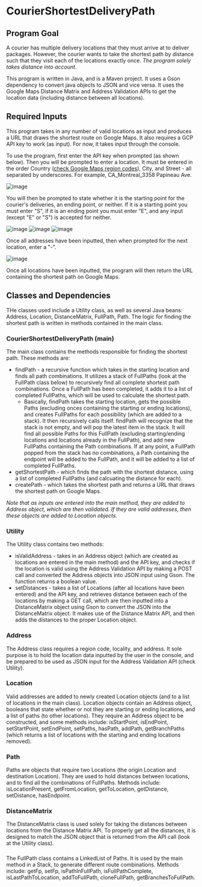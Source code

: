 # CourierShortestDeliveryPath

## Program Goal

A courier has multiple delivery locations that they must arrive at to deliver packages. However, the courier wants to take the shortest path by distance such that they visit each of the locations exactly once. *The program solely takes distance into account*.

This program is written in Java, and is a Maven project. It uses a Gson dependency to convert java objects to JSON and vice versa. 
It uses the Google Maps Distance Matrix and Address Validation APIs to get the location data (including distance between all locations).

## Required Inputs

This program takes in any number of valid locations as input and produces a URL that draws the shortest route on Google Maps. It also requires a GCP API key to work (as input). For now, it takes input through the console.

To use the program, first enter the API key when prompted (as shown below). Then you will be prompted to enter a location. It must be entered in the order Country ([check Google Maps region codes](https://developers.google.com/maps/coverage)), City, and Street - all separated by underscores. For example, CA_Montreal_3358 Papineau Ave.

![image](https://user-images.githubusercontent.com/55364141/213923628-935b12fa-39c1-451e-aaee-addff5382a5c.png)

You will then be prompted to state whether it is the starting point for the courier's deliveries, an ending point, or neither. If it is a starting point you must enter "S", if it is an ending point you must enter "E", and any input (except "E" or "S") is accepted for neither.

![image](https://user-images.githubusercontent.com/55364141/213923444-1126e8ea-25f7-45c2-a645-2c509de7f178.png)
![image](https://user-images.githubusercontent.com/55364141/213923453-5217b644-e1da-40c6-8d88-5eb4f9f9a768.png)
![image](https://user-images.githubusercontent.com/55364141/213923469-18df1a7a-b0f8-4ac1-9c37-fc251b5fab06.png)

Once all addresses have been inputted, then when prompted for the next location, enter a "-".

![image](https://user-images.githubusercontent.com/55364141/213923505-5a96a09f-93b8-4c85-9c64-f6a4a51bab45.png)

Once all locations have been inputted, the program will then return the URL containing the shortest path on Google Maps.

## Classes and Dependencies

THe classes used include a Utility class, as well as several Java beans: Address, Location, DistanceMatrix, FullPath, Path. The logic for finding the shortest path is written in methods contained in the main class.

### CourierShortestDeliveryPath (main)

The main class contains the methods responsible for finding the shortest path. These methods are:

* findPath - a recursive function which takes in the starting location and finds all path combinations. It utilizes a stack of FullPaths (look at the FullPath class below) to recursively find all complete shortest path combinations. Once a FullPath has been completed, it adds it to a list of completed FullPaths, which will be used to calculate the shortest path.
  * Basically, findPath takes the starting location, gets the possible Paths (excluding onces containing the starting or ending locations), and creates FullPaths for each possibility (which are added to a stack). It then recursively calls itself. findPath will recognize that the stack is not empty, and will pop the latest item in the stack. It will find all possible Paths for this FullPath (excluding starting/ending locations and locations already in the FullPath), and add new FullPaths containing the Path combinations. If at any point, a FullPath popped from the stack has no combinations, a Path containing the endpoint will be added to the FullPath, and it will be added to a list of completed FullPaths.
* getShortestPath - which finds the path with the shortest distance, using a list of completed FullPaths (and calcuating the distance for each).
* createPath - which takes the shortest path and returns a URL that draws the shortest path on Google Maps.

*Note that as inputs are entered into the main method, they are added to Address object, which are then validated. If they are valid addresses, then these objects are added to Location objects.*

### Utility

The Utility class contains two methods:

* isValidAddress - takes in an Address object (which are created as locations are entered in the main method) and the API key, and checks if the location is valid using the Address Validation API by making a POST call and converted the Address objects into JSON input using Gson. The function returns a boolean value.
* setDistances - takes a list of Locations (after all locations have been entered) and the API key, and retrieves distance between each of the locations by making a GET call, which are then inputted into a DistanceMatrix object using Gson to convert the JSON into the DistanceMatrix object. It makes use of the Distance Matrix API, and then adds the distances to the proper Location object.

### Address

The Address class requires a region code, locality, and address. It sole purpose is to hold the location data inputted by the user in the console, and be prepared to be used as JSON input for the Address Validation API (check Utility).

### Location

Valid addresses are added to newly created Location objects (and to a list of locations in the main class). Location objects contain an Address object, booleans that state whether or not they are starting or ending locations, and a list of paths (to other locations). They require an Address object to be constructed, and some methods include: isStartPoint, isEndPoint, setStartPoint, setEndPoint, setPaths, hasPath, addPath, getBranchPaths (which returns a list of locations with the starting and ending locations removed).

### Path

Paths are objects that require two Locations (the origin Location and destination Location). They are used to hold distances between locations, and to find all the combinations of FullPaths. Methods include: isLocationPresent, getFromLocation, getToLocation, getDistance, setDistance, hasEndpoint.

### DistanceMatrix

The DistanceMatrix class is used solely for taking the distances between locations from the Distance Matrix API. To properly get all the distances, it is designed to match the JSON object that is returned from the API call (look at the Utility class).

### 

The FullPath class contains a LinkedList of Paths. It is used by the main method in a Stack, to generate different route combinations. Methods include: getFp, setFp, isPathInFullPath, isFullPathComplete, isLastPathToLocation, addToFullPath, cloneFullPath, getBranchesToFullPath.


